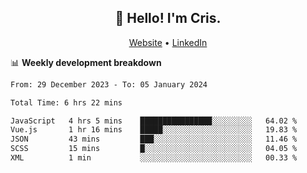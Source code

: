 
<h2 align="center">👋 Hello! I'm Cris.</h2>
<p align="center">
  <a href="https://www.criscunas.dev">Website</a> •
  <a href="https://www.linkedin.com/in/cristophercunas/">LinkedIn</a> 
</p>


📊 **Weekly development breakdown**
<!--START_SECTION:waka-->

```txt
From: 29 December 2023 - To: 05 January 2024

Total Time: 6 hrs 22 mins

JavaScript   4 hrs 5 mins    ████████████████░░░░░░░░░   64.02 %
Vue.js       1 hr 16 mins    █████░░░░░░░░░░░░░░░░░░░░   19.83 %
JSON         43 mins         ███░░░░░░░░░░░░░░░░░░░░░░   11.46 %
SCSS         15 mins         █░░░░░░░░░░░░░░░░░░░░░░░░   04.05 %
XML          1 min           ░░░░░░░░░░░░░░░░░░░░░░░░░   00.33 %
```

<!--END_SECTION:waka-->
